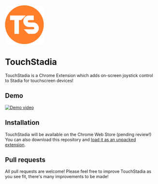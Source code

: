 ![TouchStadia logo](/img/ts-128.png?raw=true "TouchStadia logo")
# TouchStadia
TouchStadia is a Chrome Extension which adds on-screen joystick control to Stadia for touchscreen devices!

## Demo
[![Demo video](https://img.youtube.com/vi/GbSz04qlr0s/0.jpg)](https://www.youtube.com/watch?v=GbSz04qlr0s)

## Installation
TouchStadia will be available on the Chrome Web Store (pending review!) You can also download this repository and [load it as an unpacked extension](https://developer.chrome.com/extensions/getstarted).

## Pull requests
All pull requests are welcome! Please feel free to improve TouchStadia as you see fit, there's many improvements to be made!